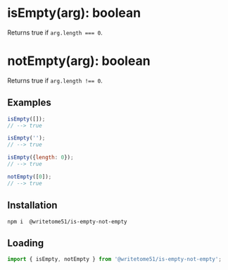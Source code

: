 # isEmpty(arg): boolean

Returns true if `arg.length === 0`.

# notEmpty(arg): boolean

Returns true if `arg.length !== 0`.

## Examples
```js
isEmpty([]);
// --> true

isEmpty('');
// --> true

isEmpty({length: 0});
// --> true

notEmpty([0]);
// --> true
```

## Installation
`npm i  @writetome51/is-empty-not-empty`

## Loading
```js
import { isEmpty, notEmpty } from '@writetome51/is-empty-not-empty';
```
